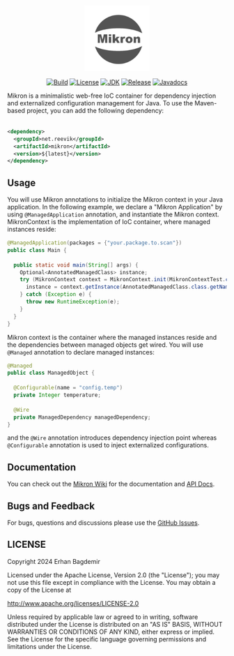 <p align="center">
<img src="wiki/mikron-logo.png" width=150 />    
</p>

<div align="center">

[![Build](https://circleci.com/gh/reevik/mikron.svg?style=shield)](https://opensource.org/licenses/Apache-2.0)
[![License](https://img.shields.io/badge/License-Apache%202.0-blue.svg)](https://opensource.org/licenses/Apache-2.0)
[![JDK](https://img.shields.io/badge/JDK-21%20-green.svg)](https://github.com/reevik/darkest/wiki/Java-Support)
[![Release](https://img.shields.io/badge/Release-0.4.0%20-green.svg)](https://central.sonatype.com/artifact/net.reevik/darkest)
[![Javadocs](https://img.shields.io/badge/Javadoc%20-green.svg)](https://reevik.github.io/mikron/)
</div>

Mikron is a minimalistic web-free IoC container for dependency injection and externalized configuration management for Java. To use the Maven-based project, you can add the following dependency:

```xml

<dependency>
  <groupId>net.reevik</groupId>
  <artifactId>mikron</artifactId>
  <version>${latest}</version>
</dependency>
```

## Usage

You will use Mikron annotations to initialize the Mikron context in your Java application. In the following example, we declare a "Mikron Application" by using `@ManagedApplication` annotation, and instantiate the Mikron context. MikronContext is the implementation of IoC container, where managed instances reside:

```java
@ManagedApplication(packages = {"your.package.to.scan"})
public class Main {

  public static void main(String[] args) {
    Optional<AnnotatedManagedClass> instance;
    try (MikronContext context = MikronContext.init(MikronContextTest.class)) {
      instance = context.getInstance(AnnotatedManagedClass.class.getName());
    } catch (Exception e) {
      throw new RuntimeException(e);
    }
  }
}
```

Mikron context is the container where the managed instances reside and the dependencies between managed objects get wired. You will use `@Managed` annotation to declare managed instances:

```java
@Managed
public class ManagedObject {

  @Configurable(name = "config.temp")
  private Integer temperature;

  @Wire
  private ManagedDependency managedDependency;
}
```

and the `@Wire` annotation introduces dependency injection point whereas `@Configurable` annotation is used to inject externalized configurations. 

## Documentation

You can check out the [Mikron Wiki](https://github.com/reevik/mikron/wiki) for the documentation and [API Docs](https://reevik.github.io/mikron/).

## Bugs and Feedback

For bugs, questions and discussions please use
the [GitHub Issues](https://github.com/notingolmo/mikron/issues).

## LICENSE

Copyright 2024 Erhan Bagdemir

Licensed under the Apache License, Version 2.0 (the "License");
you may not use this file except in compliance with the License.
You may obtain a copy of the License at

http://www.apache.org/licenses/LICENSE-2.0

Unless required by applicable law or agreed to in writing, software
distributed under the License is distributed on an "AS IS" BASIS,
WITHOUT WARRANTIES OR CONDITIONS OF ANY KIND, either express or implied.
See the License for the specific language governing permissions and
limitations under the License.

[license]:LICENSE-2.0.txt
[license img]:https://img.shields.io/badge/License-Apache%202-blue.svg
